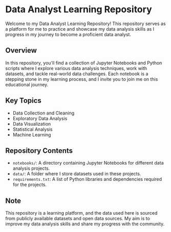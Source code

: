 # Data Analyst Learning Repository

Welcome to my Data Analyst Learning Repository! This repository serves as a platform for me to practice and showcase my data analysis skills as I progress in my journey to become a proficient data analyst.

## Overview

In this repository, you'll find a collection of Jupyter Notebooks and Python scripts where I explore various data analysis techniques, work with datasets, and tackle real-world data challenges. Each notebook is a stepping stone in my learning process, and I invite you to join me on this educational journey.

## Key Topics

- Data Collection and Cleaning
- Exploratory Data Analysis
- Data Visualization
- Statistical Analysis
- Machine Learning

## Repository Contents

- `notebooks/`: A directory containing Jupyter Notebooks for different data analysis projects.
- `data/`: A folder where I store datasets used in these projects.
- `requirements.txt`: A list of Python libraries and dependencies required for the projects.

## Note

This repository is a learning platform, and the data used here is sourced from publicly available datasets and open data sources. My aim is to improve my data analysis skills and share my progress with the community.